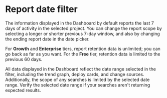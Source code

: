 # Report date filter

The information displayed in the Dashboard by default reports the last 7 days of activity in the selected project. You can change the report scope by selecting a longer or shorter previous 7-day window, and also by changing the ending report date in the date picker. 

For **Growth** and **Enterprise** tiers, report retention data is unlimited; you can go back as far as you want. For the **Free** tier, retention data is limited to the previous 60 days.

All data displayed in the Dashboard reflect the date range selected in the filter, including the trend graph, deploy cards, and change sources. Additionally, the scope of any searches is limited by the selected date range. Verify the selected date range if your searches aren't returning expected results. 

